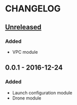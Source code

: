 # CHANGELOG

## [Unreleased]
### Added
* VPC module

## 0.0.1 - 2016-12-24
### Added
* Launch configuration module
* Drone module

[Unreleased]: https://github.com/hashlabshq/denbora/compare/0.0.1...HEAD
